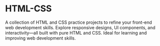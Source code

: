 # HTML-CSS
A collection of HTML and CSS practice projects to refine your front-end web development skills. Explore responsive designs, UI components, and interactivity—all built with pure HTML and CSS. Ideal for learning and improving web development skills.
